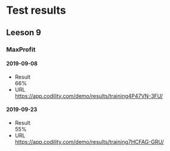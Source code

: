 # Test results
## Leeson 9
### MaxProfit

#### 2019-09-08
- Result  
66%
- URL  
https://app.codility.com/demo/results/training4P47VN-3FU/

#### 2019-09-23  
- Result  
55%
- URL  
https://app.codility.com/demo/results/training7HCFAG-GRU/

